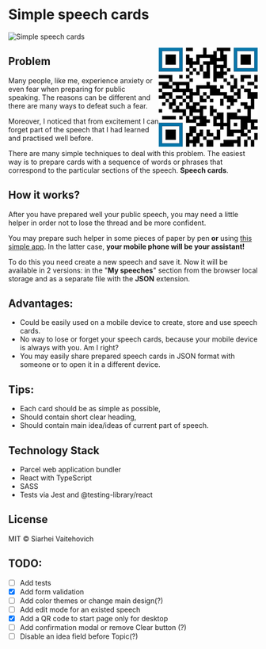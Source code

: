 # Simple speech cards
![Simple speech cards](https://user-images.githubusercontent.com/3176886/84038222-58584080-a9a8-11ea-89a5-38c494fe2b32.jpg)

<img align="right" width="200" height="200" alt="QR Code link for mobile" src="https://github.com/SW999/speech-cards/raw/master/src/img/qr.png">

## Problem

Many people, like me, experience anxiety or even fear when preparing for public speaking. The reasons can be different and there are many ways to defeat such a fear.

Moreover, I noticed that from excitement I can forget part of the speech that I had learned and practised well before.

There are many simple techniques to deal with this problem. The easiest way is to prepare cards with a sequence of words or phrases that correspond to the particular sections of the speech. **Speech cards**.


## How it works?
After you have prepared well your public speech, you may need a little helper in order not to lose the thread and be more confident.

You may prepare such helper in some pieces of paper by pen **or** using [this simple app](https://sw999.github.io/speech-cards/). In the latter case, **your mobile phone will be your assistant!**

To do this you need create a new speech and save it.
Now it will be available in 2 versions: in the "**My speeches**" section from the browser local storage and as a separate file with the **JSON** extension.

## Advantages:

- Could be easily used on a mobile device to create, store and use speech cards.
- No way to lose or forget your speech cards, because your mobile device is always with you. Am I right?
- You may easily share prepared speech cards in JSON format with someone or to open it in a different device.

## Tips:

- Each card should be as simple as possible,
- Should contain short clear heading,
- Should contain main idea/ideas of current part of speech.

## Technology Stack
* Parcel web application bundler
* React with TypeScript
* SASS
* Tests via Jest and @testing-library/react

## License

MIT © Siarhei Vaitehovich

## TODO:

- [ ] Add tests
- [x] Add form validation
- [ ] Add color themes or change main design(?)
- [ ] Add edit mode for an existed speech
- [x] Add a QR code to start page only for desktop
- [ ] Add confirmation modal or remove Clear button (?)
- [ ] Disable an idea field before Topic(?)
